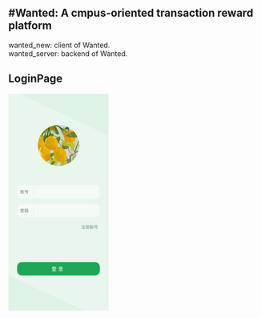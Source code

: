 #Wanted: A cmpus-oriented transaction reward platform
----------------------------------------------
wanted_new: client of Wanted.<br/>
wanted_server: backend of Wanted.<br/>
## LoginPage
<img src="https://github.com/kawaiwu2001/Wanted/blob/master/IMG/IMG_3294.JPG?raw=true" width="200px">
